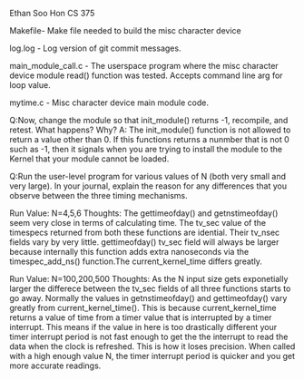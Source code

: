 Ethan Soo Hon
CS 375


Makefile- Make file needed to build the misc character device

log.log - Log version of git commit messages.

main_module_call.c - The userspace program where the misc character device module read() function was tested. Accepts command line arg for loop value.

mytime.c - Misc character device main module code. 

  
Q:Now, change the module so that init_module() returns -1, recompile, 
and retest. What happens? Why?
A: The init_module() function is not allowed to return a value other than 0.
If this functions returns a nunmber that is not 0 such as -1, then it signals
when you are trying to install the module to the Kernel that your module
cannot be loaded.



Q:Run the user-level program for various values of N (both very small and very large). In your journal, explain the reason for any differences that you observe between the three timing mechanisms. 

Run Value: N=4,5,6
Thoughts: The gettimeofday() and getnstimeofday() seem very close in terms of
calculating time. The tv_sec value of the timespecs returned from both these functions are idential. Their
tv_nsec fields vary by very little. gettimeofday() tv_sec field will always be larger because internally
this function adds extra nanoseconds via the timespec_add_ns() function.The current_kernel_time differs greatly.

Run Value: N=100,200,500
Thoughts: As the N input size gets exponetially larger the differece between the tv_sec fields of 
all three functions starts to go away. Normally the values in getnstimeofday() and gettimeofday() vary 
greatly from current_kernel_time(). This is because current_kernel_time returns a value of time from a 
timer value that is interrupted by a timer interrupt. This means if the value in here is too drastically 
different your timer interrupt period is not fast enough to get the the interrupt to read the data when the
clock is refreshed. This is how it loses precision. When called with a high enough value N, the timer 
interrupt period is quicker and you get more accurate readings.


